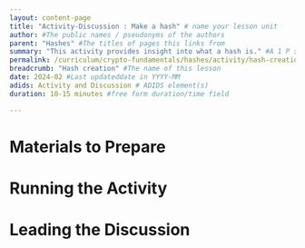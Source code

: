 ```yaml
---
layout: content-page
title: "Activity-Discussion : Make a hash" # name your lesson unit
author: #The public names / pseudonyms of the authors
parent: "Hashes" #The titles of pages this links from
summary: "This activity provides insight into what a hash is." #A 1 P summary that will go on listing pages and at the top of this page
permalink: /curriculum/crypto-fundamentals/hashes/activity/hash-creation/ #The full URL of this, for its primary parent page, e.g. /curriculum/safer-browsing/anonymity-and-circumvention/activity-discussion/offline-circumvention/
breadcrumb: "Hash creation" #The name of this lesson
date: 2024-02 #Last updateddate in YYYY-MM
adids: Activity and Discussion # ADIDS element(s)
duration: 10-15 minutes #free form duration/time field

---
```


# Materials to Prepare


# Running the Activity


# Leading the Discussion





